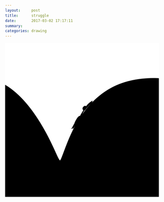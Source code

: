 ```yaml
---
layout:     post
title:      struggle
date:       2017-03-02 17:17:11
summary:    
categories: drawing
---
```

![struggle](/images/diary/struggle.png ".")
